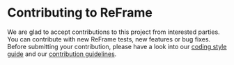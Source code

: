 # Contributing to ReFrame

We are glad to accept contributions to this project from interested parties. 
You can contribute with new ReFrame tests, new features or bug fixes.
Before submitting your contribution, please have a look into our [coding style guide](https://github.com/eth-cscs/reframe/wiki/Coding-Style-Guide) and our [contribution guidelines](https://github.com/eth-cscs/reframe/wiki/Contributing-to-ReFrame).
